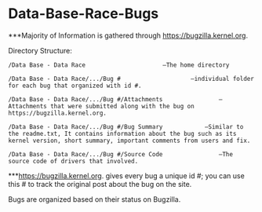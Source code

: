 # Data-Base-Race-Bugs
***Majority of Information is gathered through https://bugzilla.kernel.org.

Directory Structure:

	/Data Base - Data Race						—The home directory

	/Data Base - Data Race/.../Bug #					—individual folder for each bug that organized with id #.

	/Data Base - Data Race/.../Bug #/Attachments				—Attachments that were submitted along with the bug on https://bugzilla.kernel.org.

	/Data Base - Data Race/.../Bug #/Bug Summary 			—Similar to the readme.txt, It contains information about the bug such as its kernel version, short summary, important comments from users and fix.

	/Data Base - Data Race/.../Bug #/Source Code				—The source code of drivers that involved.

***https://bugzilla.kernel.org. gives every bug a unique id #; you can use this # to track the original post about the bug on the site.

Bugs are organized based on their status on Bugzilla.	
